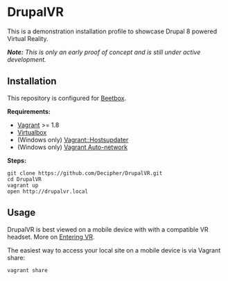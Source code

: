 DrupalVR
========

This is a demonstration installation profile to showcase Drupal 8 powered
Virtual Reality.

_**Note:** This is only an early proof of concept and is still under active
development._



Installation
------------

This repository is configured for [Beetbox](http://beetbox.rtfd.org).

**Requirements:**

* [Vagrant](https://www.vagrantup.com/) >= 1.8
* [Virtualbox](https://www.virtualbox.org/)
* (Windows only) [Vagrant::Hostsupdater](https://github.com/cogitatio/vagrant-hostsupdater)
* (Windows only) [Vagrant Auto-network](https://github.com/oscar-stack/vagrant-auto_network)

**Steps:**

```
git clone https://github.com/Decipher/DrupalVR.git
cd DrupalVR
vagrant up
open http://drupalvr.local
```



Usage
-----

DrupalVR is best viewed on a mobile device with with a compatible VR headset.
More on [Entering VR](https://aframe.io/docs/guide/entering-vr.html).

The easiest way to access your local site on a mobile device is via Vagrant
share:

```
vagrant share
```